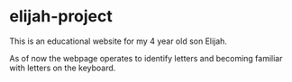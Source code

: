# elijah-project

This is an educational website for my 4 year old son Elijah.

As of now the webpage operates to identify letters and becoming familiar with letters on the keyboard.
